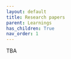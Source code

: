 ```yaml
---
layout: default
title: Research papers
parent: Learnings
has_children: True
nav_order: 1
---
```


TBA
